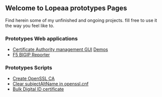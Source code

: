## Welcome to Lopeaa prototypes Pages

Find herein some of my unfinished and ongoing projects. fill free to use it the way you feel like to.

### Prototypes Web applications

- [Certificate Authority management GUI](https://lopeaa.github.io/ca) [Demos](https://ca.liquabit.com)
- [F5 BIGIP Reporter](https://lopeaa.github.io/f5bigipreporter)

### Prototypes Scripts

- [Create OpenSSL CA](https://lopeaa.github.io/ca)
- [Clear subjectAltName in openssl.cnf]()
- [Bulk Digital ID certificate]()
